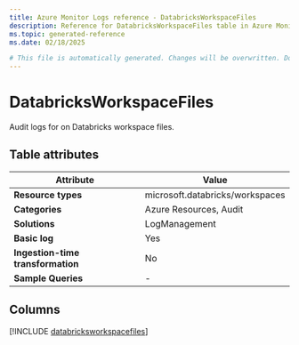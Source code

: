 ```yaml
---
title: Azure Monitor Logs reference - DatabricksWorkspaceFiles
description: Reference for DatabricksWorkspaceFiles table in Azure Monitor Logs.
ms.topic: generated-reference
ms.date: 02/18/2025

# This file is automatically generated. Changes will be overwritten. Do not change this file directly.
---
```


# DatabricksWorkspaceFiles

Audit logs for on Databricks workspace files.


## Table attributes

|Attribute|Value|
|---|---|
|**Resource types**|microsoft.databricks/workspaces|
|**Categories**|Azure Resources, Audit|
|**Solutions**| LogManagement|
|**Basic log**|Yes|
|**Ingestion-time transformation**|No|
|**Sample Queries**|-|



## Columns
  
[!INCLUDE [databricksworkspacefiles](~/reusable-content/ce-skilling/azure/includes/azure-monitor/reference/tables/databricksworkspacefiles-include.md)]
